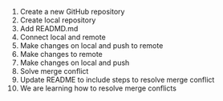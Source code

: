 1) Create a new GitHub repository
2) Create local repository
3) Add READMD.md
4) Connect local and remote
5) Make changes on local and push to remote
6) Make changes to remote
7) Make changes on local and push
8) Solve merge conflict
9) Update README to include steps to resolve merge conflict
10) We are learning how to resolve merge conflicts